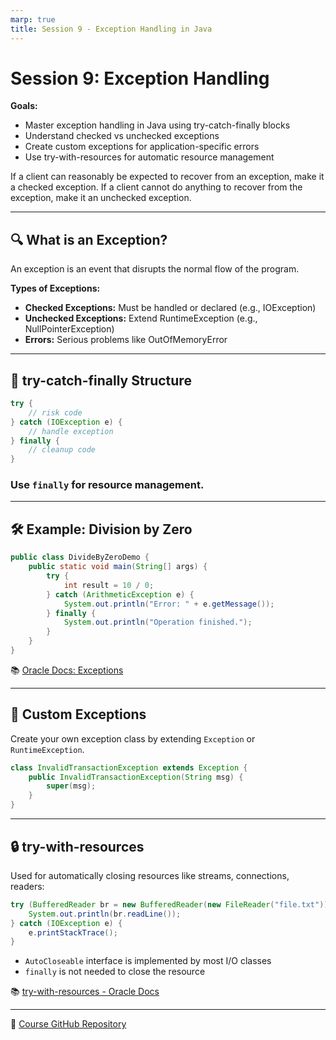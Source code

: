 ```yaml
---
marp: true
title: Session 9 - Exception Handling in Java
---
```


# Session 9: Exception Handling

**Goals:**
- Master exception handling in Java using try-catch-finally blocks
- Understand checked vs unchecked exceptions
- Create custom exceptions for application-specific errors
- Use try-with-resources for automatic resource management

If a client can reasonably be expected to recover from an exception, make it a checked exception. If a client cannot do anything to recover from the exception, make it an unchecked exception.

---

## 🔍 What is an Exception?

An exception is an event that disrupts the normal flow of the program.

**Types of Exceptions:**
- **Checked Exceptions:** Must be handled or declared (e.g., IOException)
- **Unchecked Exceptions:** Extend RuntimeException (e.g., NullPointerException)
- **Errors:** Serious problems like OutOfMemoryError

---

## 🔁 try-catch-finally Structure

```java
try {
    // risk code
} catch (IOException e) {
    // handle exception
} finally {
    // cleanup code
}
```

### Use `finally` for resource management.

---

## 🛠 Example: Division by Zero

```java
public class DivideByZeroDemo {
    public static void main(String[] args) {
        try {
            int result = 10 / 0;
        } catch (ArithmeticException e) {
            System.out.println("Error: " + e.getMessage());
        } finally {
            System.out.println("Operation finished.");
        }
    }
}
```
📚 [Oracle Docs: Exceptions](https://docs.oracle.com/javase/tutorial/essential/exceptions/)

---

## 🧰 Custom Exceptions

Create your own exception class by extending `Exception` or `RuntimeException`.

```java
class InvalidTransactionException extends Exception {
    public InvalidTransactionException(String msg) {
        super(msg);
    }
}
```

---

## 🔒 try-with-resources

Used for automatically closing resources like streams, connections, readers:

```java
try (BufferedReader br = new BufferedReader(new FileReader("file.txt"))) {
    System.out.println(br.readLine());
} catch (IOException e) {
    e.printStackTrace();
}
```

- `AutoCloseable` interface is implemented by most I/O classes
- `finally` is not needed to close the resource

📚 [try-with-resources - Oracle Docs](https://docs.oracle.com/javase/tutorial/essential/exceptions/tryResourceClose.html)

---
🔗 [Course GitHub Repository](https://github.com/NSCarvalho/java-training-course)